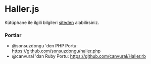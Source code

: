 Haller.js
=========

Kütüphane ile ilgili bilgileri <a href="http://sercaneraslan.com/haller.js/">siteden</a> alabilirsiniz.

### Portlar

* @sonsuzdongu 'den PHP Portu: https://github.com/sonsuzdongu/haller.php
* @canvural 'dan Ruby Portu: https://github.com/canvural/Haller.rb

